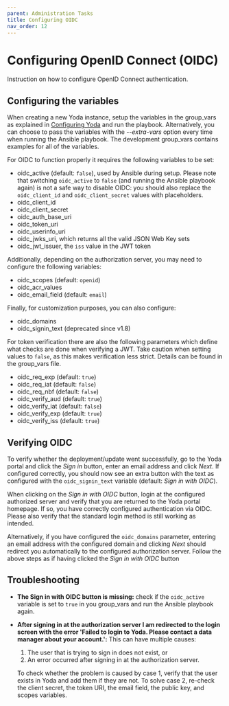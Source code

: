 ```yaml
---
parent: Administration Tasks
title: Configuring OIDC
nav_order: 12
---
```

# Configuring OpenID Connect (OIDC)
Instruction on how to configure OpenID Connect authentication.

## Configuring the variables
When creating a new Yoda instance, setup the variables in the group_vars as explained in [Configuring Yoda](configuring-yoda.md) and run the playbook.
Alternatively, you can choose to pass the variables with the *--extra-vars* option every time when running the Ansible playbook.
The development group_vars contains examples for all of the variables.

For OIDC to function properly it requires the following variables to be set:
- oidc_active (default: `false`), used by Ansible during setup. Please note that switching `oidc_active` to `false` (and running the Ansible playbook again) is not a safe way to disable OIDC: you should also replace the `oidc_client_id` and `oidc_client_secret` values with placeholders.
- oidc_client_id
- oidc_client_secret
- oidc_auth_base_uri
- oidc_token_uri
- oidc_userinfo_uri
- oidc_jwks_uri, which returns all the valid JSON Web Key sets
- oidc_jwt_issuer, the `iss` value in the JWT token

Additionally, depending on the authorization server, you may need to configure the following variables:
- oidc_scopes (default: `openid`)
- oidc_acr_values
- oidc_email_field (default: `email`)

Finally, for customization purposes, you can also configure:
- oidc_domains
- oidc_signin_text (deprecated since v1.8)

For token verification there are also the following parameters which define what checks are done when verifying a JWT. Take caution when setting values to `false`, as this makes verification less strict. Details can be found in the group_vars file.
- oidc_req_exp (default: `true`)      
- oidc_req_iat (default: `false`)    
- oidc_req_nbf (default: `false`)   
- oidc_verify_aud (default: `true`)
- oidc_verify_iat (default: `false`)
- oidc_verify_exp (default: `true`)
- oidc_verify_iss (default: `true`)

## Verifying OIDC
To verify whether the deployment/update went successfully, go to the Yoda portal and click the *Sign in* button, enter an email address and click *Next*.
If configured correctly, you should now see an extra button with the text as configured with the `oidc_signin_text` variable (default: *Sign in with OIDC*).

When clicking on the *Sign in with OIDC* button, login at the configured authorized server and verify that you are returned to the Yoda portal homepage.
If so, you have correctly configured authentication via OIDC.
Please also verify that the standard login method is still working as intended.

Alternatively, if you have configured the `oidc_domains` parameter, entering an email address with the configured domain and clicking *Next* should redirect you automatically to the configured authorization server.
Follow the above steps as if having clicked the *Sign in with OIDC* button

## Troubleshooting
- **The Sign in with OIDC button is missing:** check if the `oidc_active` variable is set to `true` in you group_vars and run the Ansible playbook again.
- **After signing in at the authorization server I am redirected to the login screen with the error \'Failed to login to Yoda. Please contact a data manager about your account.\':** This can have multiple causes:
    1. The user that is trying to sign in does not exist, or
    2. An error occurred after signing in at the authorization server.

    To check whether the problem is caused by case 1, verify that the user exists in Yoda and add them if they are not.
    To solve case 2, re-check the client secret, the token URI, the email field, the public key, and scopes variables.
